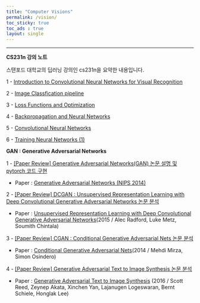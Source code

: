```yaml
---
title: "Computer Visions"
permalink: /vision/
toc_sticky: true
toc_ads : true
layout: single
---
```

  

---

**CS231n 강의 노트**

스탠포드 대학교의 딥러닝 강의인 cs231n을 요약한 내용입니다.

1 - [Introduction to Convolutional Neural Networks for Visual Recognition](https://happy-jihye.github.io/cs231n/cs231n-1/)

2 - [Image Classfication pipeline](https://happy-jihye.github.io/cs231n/cs231n-2/)

3 - [Loss Functions and Optimization](https://happy-jihye.github.io/cs231n/cs231n-3/)

4 - [Backpropagation and Neural Networks](https://happy-jihye.github.io/cs231n/cs231n-4/)
  
5 - [Convolutional Neural Networks](https://happy-jihye.github.io/cs231n/cs231n-5/)

6 - [Training Neural Networks (1)](https://happy-jihye.github.io/cs231n/cs231n-6/)


**GAN : Generative Adversarial Networks**

1 - [[Paper Review] Generative Adversarial Networks(GAN) 논문 설명 및 pytorch 코드 구현](https://happy-jihye.github.io/gan/gan-1/)

- Paper : [Generative Adversarial Networks (NIPS 2014)](https://arxiv.org/abs/1406.2661)

2 - [[Paper Review] DCGAN : Unsupervised Representation Learning with Deep Convolutional Generative Adversarial Networks 논문 분석](https://happy-jihye.github.io/gan/gan-2/)

- Paper : [Unsupervised Representation Learning with Deep Convolutional Generative Adversarial Networks](https://arxiv.org/abs/1511.06434)(2015 / Alec Radford, Luke Metz, Soumith Chintala)

3 - [[Paper Review] CGAN : Conditional Generative Adversarial Nets 논문 분석](https://happy-jihye.github.io/gan/gan-3/)

- Paper : [Conditional Generative Adversarial Nets](https://arxiv.org/abs/1411.1784)(2014 / Mehdi Mirza, Simon Osindero)

4 - [[Paper Review] Generative Adversarial Text to Image Synthesis 논문 분석](https://happy-jihye.github.io/gan/gan-4/)

- Paper : [Generative Adversarial Text to Image Synthesis](https://arxiv.org/abs/1605.05396)
    (2016 / Scott Reed, Zeynep Akata, Xinchen Yan, Lajanugen Logeswaran, Bernt Schiele, Honglak Lee)


